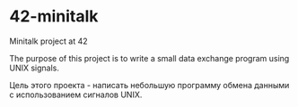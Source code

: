 # 42-minitalk
Minitalk project at 42

The purpose of this project is to write a small data exchange program using UNIX signals.

Цель этого проекта - написать небольшую программу обмена данными с использованием сигналов UNIX.
